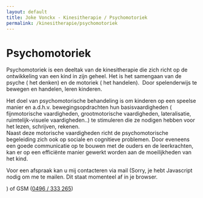 ```yaml
---
layout: default
title: Joke Vonckx - Kinesitherapie / Psychomotoriek 
permalink: /kinesitherapie/psychomotoriek 
---
```



# Psychomotoriek


Psychomotoriek is een deeltak van de kinesitherapie die zich richt op de ontwikkeling van een kind in zijn geheel. Het is het samengaan van de psyche ( het denken) en de motoriek ( het handelen).  Door spelenderwijs te bewegen en handelen, leren kinderen. 

Het doel van psychomotorische behandeling is om kinderen op een speelse manier en a.d.h.v. bewegingsopdrachten hun basisvaardigheden ( fijnmotorische vaardigheden, grootmotorische vaardigheden, lateralisatie, ruimtelijk-visuele vaardigheden..) te stimuleren die ze nodigen hebben voor het lezen, schrijven, rekenen.   
Naast deze motorische vaardigheden richt de psychomotorische begeleiding zich ook op sociale en cognitieve problemen. Door eveneens een goede communicatie op te bouwen met de ouders en de leerkrachten, kan er op een efficiënte manier gewerkt worden aan de moeilijkheden van het kind. 



Voor een afspraak kan u mij contacteren via mail (<script type="text/javascript" language="javascript">
<!--
// Email obfuscator script 2.1 by Tim Williams, University of Arizona
// Random encryption key feature by Andrewlink+ Moulden, Site Engineering Ltd
// This code is freeware provided these four comment lines remain intact
// A wizard to generate this code is at http://www.jottings.com/obfuscator/
{ coded = "m6wfwsgfpsqufVPBsf@O4Pse.D64";key = "azlK2i3Cc9ro1TkAUutHbgFM0mRBPQeSdsJWDYV6NxwLG8qyEOZh54Xn7Ifjvp";shift=coded.length;link="";for (i=0; i<coded.length; i++) {if (key.indexOf(coded.charAt(i))==-1) {ltr = coded.charAt(i);link += (ltr);}else {ltr = (key.indexOf(coded.charAt(i))-shift+key.length) % key.length;link += (key.charAt(ltr))}}document.write("<a href='mailto:"+link+"'>"+link+"</a>")}
//--></script><noscript>Sorry, je hebt Javascript nodig om me te mailen. Dit staat momenteel af in je browser.</noscript>
) of GSM (<a href="tel:+32496333265" itemprop="telephone">0496 / 333 265</a>)
